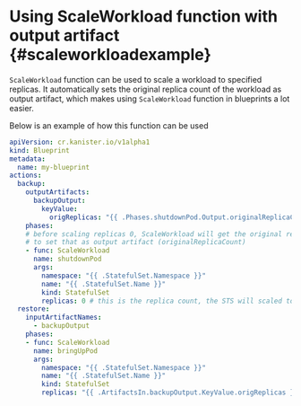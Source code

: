 # Using ScaleWorkload function with output artifact {#scaleworkloadexample}

`ScaleWorkload` function can be used to scale a workload to specified
replicas. It automatically sets the original replica count of the
workload as output artifact, which makes using `ScaleWorkload` function
in blueprints a lot easier.

Below is an example of how this function can be used

``` yaml
apiVersion: cr.kanister.io/v1alpha1
kind: Blueprint
metadata:
  name: my-blueprint
actions:
  backup:
    outputArtifacts:
      backupOutput:
        keyValue:
          origReplicas: "{{ .Phases.shutdownPod.Output.originalReplicaCount }}"
    phases:
    # before scaling replicas 0, ScaleWorkload will get the original replica count
    # to set that as output artifact (originalReplicaCount)
    - func: ScaleWorkload
      name: shutdownPod
      args:
        namespace: "{{ .StatefulSet.Namespace }}"
        name: "{{ .StatefulSet.Name }}"
        kind: StatefulSet
        replicas: 0 # this is the replica count, the STS will scaled to
  restore:
    inputArtifactNames:
      - backupOutput
    phases:
    - func: ScaleWorkload
      name: bringUpPod
      args:
        namespace: "{{ .StatefulSet.Namespace }}"
        name: "{{ .StatefulSet.Name }}"
        kind: StatefulSet
        replicas: "{{ .ArtifactsIn.backupOutput.KeyValue.origReplicas }}"
```
